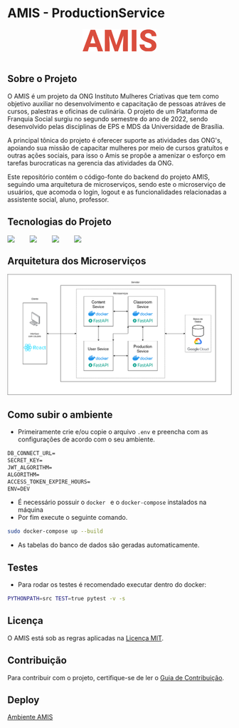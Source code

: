 # AMIS - ProductionService

<center>
<div >
    <img src="./assets/AMIS.png" height="50"/> </div>
</center>
<br/>

## Sobre o Projeto

O AMIS é um projeto da ONG Instituto Mulheres Criativas que tem como objetivo auxiliar no desenvolvimento e capacitação de pessoas atráves de cursos, palestras e oficinas de culinária. O projeto de um Plataforma de Franquia Social surgiu no segundo semestre do ano de 2022, sendo desenvolvido pelas disciplinas de EPS e MDS da Universidade de Brasília.

A principal tônica do projeto é oferecer suporte as atividades das ONG's, apoiando sua missão de capacitar mulheres por meio de cursos gratuítos e outras ações sociais, para isso o Amis se propõe a amenizar o esforço em tarefas burocraticas na gerencia das atividades da ONG.

Este repositório contém o código-fonte do backend do projeto AMIS, seguindo uma arquitetura de microserviços, sendo este o microserviço de usuários, que acomoda o login, logout e as funcionalidades relacionadas a assistente social, aluno, professor.

## Tecnologias do Projeto

<div style="display: flex">
<img src="https://cdn.jsdelivr.net/gh/devicons/devicon/icons/fastapi/fastapi-original-wordmark.svg" width="50px"/>
    
<img src="https://cdn.jsdelivr.net/gh/devicons/devicon/icons/react/react-original-wordmark.svg" width="50px"/>
    
<img src="https://cdn.jsdelivr.net/gh/devicons/devicon/icons/postgresql/postgresql-original.svg" width="50px" />
<img src="https://cdn.jsdelivr.net/gh/devicons/devicon/icons/docker/docker-original-wordmark.svg" width="50px"/>
</div>

## Arquitetura dos Microserviços

<div align="center">
<img src="./assets/arquitetura.png" width=600px />
</div>



## Como subir o ambiente

- Primeiramente crie e/ou copie o arquivo `.env` e preencha com as configurações de acordo com o seu ambiente.
```
DB_CONNECT_URL=
SECRET_KEY=
JWT_ALGORITHM=
ALGORITHM=
ACCESS_TOKEN_EXPIRE_HOURS=
ENV=DEV
```
- É necessário possuir o `docker ` e o `docker-compose` instalados na máquina
- Por fim execute o seguinte comando.

```bash
sudo docker-compose up --build
```
- As tabelas do banco de dados são geradas automaticamente.



## Testes
- Para rodar os testes é recomendado executar dentro do docker:

```bash
PYTHONPATH=src TEST=true pytest -v -s
```

## Licença
O AMIS está sob as regras aplicadas na [Licença MIT](./LICENSE).

## Contribuição
Para contribuir com o projeto, certifique-se de ler o [Guia de Contribuição](https://fga-eps-mds.github.io/2023.1-Amis-Doc/#/organization/contribution-guide).


## Deploy

[Ambiente AMIS](http://100.27.26.213:5173/)
